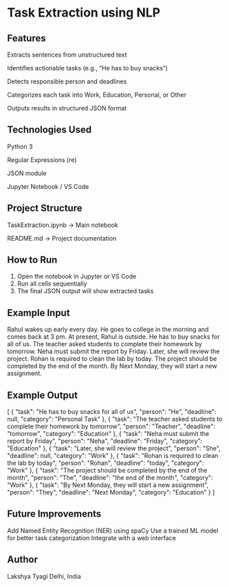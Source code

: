 # Task Extraction using NLP
## Features
Extracts sentences from unstructured text

Identifies actionable tasks (e.g., “He has to buy snacks”)

Detects responsible person and deadlines

Categorizes each task into Work, Education, Personal, or Other

Outputs results in structured JSON format

## Technologies Used
Python 3

Regular Expressions (re)

JSON module

Jupyter Notebook / VS Code

## Project Structure
TaskExtraction.ipynb           → Main notebook

README.md                      → Project documentation

## How to Run
1. Open the notebook in Jupyter or VS Code
2. Run all cells sequentially
3. The final JSON output will show extracted tasks

## Example Input
Rahul wakes up early every day. He goes to college in the morning and comes back at 3 pm.
At present, Rahul is outside. He has to buy snacks for all of us.
The teacher asked students to complete their homework by tomorrow.
Neha must submit the report by Friday. Later, she will review the project.
Rohan is required to clean the lab by today.
The project should be completed by the end of the month.
By Next Monday, they will start a new assignment.

## Example Output
[
 {
 "task": "He has to buy snacks for all of us",
 "person": "He",
 "deadline": null,
 "category": "Personal Task"
 },
 {
 "task": "The teacher asked students to complete their homework by tomorrow",
 "person": "Teacher",
 "deadline": "tomorrow",
 "category": "Education"
 },
 {
 "task": "Neha must submit the report by Friday",
 "person": "Neha",
 "deadline": "Friday",
 "category": "Education"
 },
 {
 "task": "Later, she will review the project",
 "person": "She",
 "deadline": null,
 "category": "Work"
 },
 {
 "task": "Rohan is required to clean the lab by today",
 "person": "Rohan",
 "deadline": "today",
 "category": "Work"
 },
 {
 "task": "The project should be completed by the end of the month",
 "person": "The",
 "deadline": "the end of the month",
 "category": "Work"
 },
 {
 "task": "By Next Monday, they will start a new assignment",
 "person": "They",
 "deadline": "Next Monday",
 "category": "Education"
 }
]

## Future Improvements
Add Named Entity Recognition (NER) using spaCy
Use a trained ML model for better task categorization
Integrate with a web interface

## Author
Lakshya Tyagi
Delhi, India
